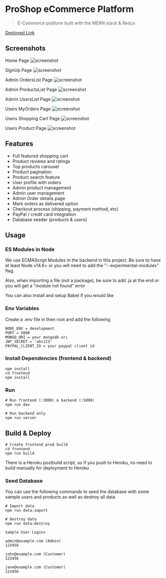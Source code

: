 # ProShop eCommerce Platform

> E-Commerce platform built with the MERN stack & Redux

[Deployed Link](https://champshop.herokuapp.com/)

## Screenshots
Home Page
![screenshot](https://github.com/GamerNishant/Proshop-Mern/blob/main/uploads/Screen%20Shot%202020-09-29%20at%205.50.52%20PM.png)

SignUp Page
![screenshot](https://github.com/GamerNishant/Proshop-Mern/blob/main/uploads/screencapture-localhost-3000-profile-2023-01-08-23_38_43.png)

Admin OrdersList Page
![screenshot](https://github.com/GamerNishant/Proshop-Mern/blob/main/uploads/screencapture-localhost-3000-admin-orderlist-2023-01-08-23_39_43.png)

Admin ProductsList Page
![screenshot](https://github.com/GamerNishant/Proshop-Mern/blob/main/uploads/screencapture-localhost-3000-admin-productlist-2023-01-08-23_39_24.png)

Admin UsersList Page
![screenshot](https://github.com/GamerNishant/Proshop-Mern/blob/main/uploads/screencapture-localhost-3000-admin-userlist-2023-01-08-23_39_07.png)

Users MyOrders Page
![screenshot](https://github.com/GamerNishant/Proshop-Mern/blob/main/uploads/screencapture-localhost-3000-profile-2023-01-08-23_37_03.png)

Users Shopping Cart Page
![screenshot](https://github.com/GamerNishant/Proshop-Mern/blob/main/uploads/screencapture-localhost-3000-cart-62bbdfedf691fa52b80b7c78-2023-01-08-23_37_30.png)

Users Product Page
![screenshot](https://github.com/GamerNishant/Proshop-Mern/blob/main/uploads/screencapture-localhost-3000-product-62bbdfedf691fa52b80b7c78-2023-01-08-23_36_26.png)


## Features

- Full featured shopping cart
- Product reviews and ratings
- Top products carousel
- Product pagination
- Product search feature
- User profile with orders
- Admin product management
- Admin user management
- Admin Order details page
- Mark orders as delivered option
- Checkout process (shipping, payment method, etc)
- PayPal / credit card integration
- Database seeder (products & users)


## Usage

### ES Modules in Node

We use ECMAScript Modules in the backend in this project. Be sure to have at least Node v14.6+ or you will need to add the "--experimental-modules" flag.

Also, when importing a file (not a package), be sure to add .js at the end or you will get a "module not found" error

You can also install and setup Babel if you would like

### Env Variables

Create a .env file in then root and add the following

```
NODE_ENV = development
PORT = 5000
MONGO_URI = your mongodb uri
JWT_SECRET = 'abc123'
PAYPAL_CLIENT_ID = your paypal client id
```

### Install Dependencies (frontend & backend)

```
npm install
cd frontend
npm install
```

### Run

```
# Run frontend (:3000) & backend (:5000)
npm run dev

# Run backend only
npm run server
```

## Build & Deploy

```
# Create frontend prod build
cd frontend
npm run build
```

There is a Heroku postbuild script, so if you push to Heroku, no need to build manually for deployment to Heroku

### Seed Database

You can use the following commands to seed the database with some sample users and products as well as destroy all data

```
# Import data
npm run data:import

# Destroy data
npm run data:destroy
```

```
Sample User Logins

admin@example.com (Admin)
123456

john@example.com (Customer)
123456

jane@example.com (Customer)
123456
```
